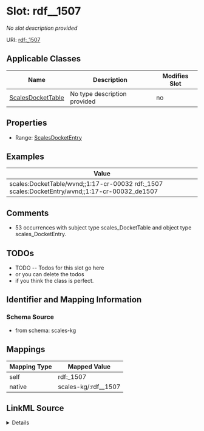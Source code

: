 

# Slot: rdf__1507


_No slot description provided_





URI: [rdf:_1507](http://www.w3.org/1999/02/22-rdf-syntax-ns#_1507)



<!-- no inheritance hierarchy -->





## Applicable Classes

| Name | Description | Modifies Slot |
| --- | --- | --- |
| [ScalesDocketTable](../classes/ScalesDocketTable.md) | No type description provided |  no  |







## Properties

* Range: [ScalesDocketEntry](../classes/ScalesDocketEntry.md)






## Examples

| Value |
| --- |
| scales:DocketTable/wvnd;;1:17-cr-00032 rdf:_1507 scales:DocketEntry/wvnd;;1:17-cr-00032_de1507 |

## Comments

* 53 occurrences with subject type scales_DocketTable and object type scales_DocketEntry.

## TODOs

* TODO -- Todos for this slot go here
* or you can delete the todos
* if you think the class is perfect.

## Identifier and Mapping Information







### Schema Source


* from schema: scales-kg




## Mappings

| Mapping Type | Mapped Value |
| ---  | ---  |
| self | rdf:_1507 |
| native | scales-kg/:rdf__1507 |




## LinkML Source

<details>
```yaml
name: rdf__1507
description: No slot description provided
todos:
- TODO -- Todos for this slot go here
- or you can delete the todos
- if you think the class is perfect.
comments:
- 53 occurrences with subject type scales_DocketTable and object type scales_DocketEntry.
examples:
- value: scales:DocketTable/wvnd;;1:17-cr-00032 rdf:_1507 scales:DocketEntry/wvnd;;1:17-cr-00032_de1507
from_schema: scales-kg
rank: 1000
slot_uri: rdf:_1507
alias: rdf__1507
domain_of:
- scales_DocketTable
range: scales_DocketEntry

```
</details>